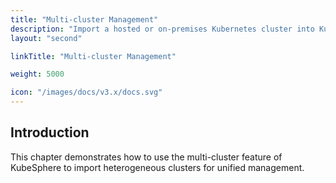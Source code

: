 ```yaml
---
title: "Multi-cluster Management"
description: "Import a hosted or on-premises Kubernetes cluster into KubeSphere"
layout: "second"

linkTitle: "Multi-cluster Management"

weight: 5000

icon: "/images/docs/v3.x/docs.svg"
---
```


## Introduction

This chapter demonstrates how to use the multi-cluster feature of KubeSphere to import heterogeneous clusters for unified management.
